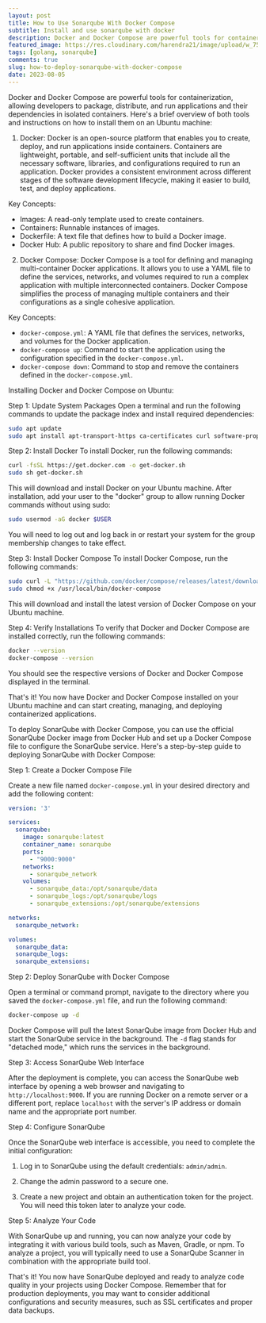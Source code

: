 ```yaml
---
layout: post
title: How to Use Sonarqube With Docker Compose
subtitle: Install and use sonarqube with docker
description: Docker and Docker Compose are powerful tools for containerization, allowing developers to package, distribute, and run applications and their dependencies in isolated containers.
featured_image: https://res.cloudinary.com/harendra21/image/upload/w_750/awesome-go-lang/sonardocker_tbmom2.png
tags: [golang, sonarqube]
comments: true
slug: how-to-deploy-sonarqube-with-docker-compose
date: 2023-08-05
---
```


Docker and Docker Compose are powerful tools for containerization, allowing developers to package, distribute, and run applications and their dependencies in isolated containers. Here's a brief overview of both tools and instructions on how to install them on an Ubuntu machine:

1. Docker:
Docker is an open-source platform that enables you to create, deploy, and run applications inside containers. Containers are lightweight, portable, and self-sufficient units that include all the necessary software, libraries, and configurations required to run an application. Docker provides a consistent environment across different stages of the software development lifecycle, making it easier to build, test, and deploy applications.

Key Concepts:
- Images: A read-only template used to create containers.
- Containers: Runnable instances of images.
- Dockerfile: A text file that defines how to build a Docker image.
- Docker Hub: A public repository to share and find Docker images.

2. Docker Compose:
Docker Compose is a tool for defining and managing multi-container Docker applications. It allows you to use a YAML file to define the services, networks, and volumes required to run a complex application with multiple interconnected containers. Docker Compose simplifies the process of managing multiple containers and their configurations as a single cohesive application.

Key Concepts:
- `docker-compose.yml`: A YAML file that defines the services, networks, and volumes for the Docker application.
- `docker-compose up`: Command to start the application using the configuration specified in the `docker-compose.yml`.
- `docker-compose down`: Command to stop and remove the containers defined in the `docker-compose.yml`.

Installing Docker and Docker Compose on Ubuntu:

Step 1: Update System Packages
Open a terminal and run the following commands to update the package index and install required dependencies:

```bash
sudo apt update
sudo apt install apt-transport-https ca-certificates curl software-properties-common
```

Step 2: Install Docker
To install Docker, run the following commands:

```bash
curl -fsSL https://get.docker.com -o get-docker.sh
sudo sh get-docker.sh
```

This will download and install Docker on your Ubuntu machine. After installation, add your user to the "docker" group to allow running Docker commands without using sudo:

```bash
sudo usermod -aG docker $USER
```

You will need to log out and log back in or restart your system for the group membership changes to take effect.

Step 3: Install Docker Compose
To install Docker Compose, run the following commands:

```bash
sudo curl -L "https://github.com/docker/compose/releases/latest/download/docker-compose-$(uname -s)-$(uname -m)" -o /usr/local/bin/docker-compose
sudo chmod +x /usr/local/bin/docker-compose
```

This will download and install the latest version of Docker Compose on your Ubuntu machine.

Step 4: Verify Installations
To verify that Docker and Docker Compose are installed correctly, run the following commands:

```bash
docker --version
docker-compose --version
```

You should see the respective versions of Docker and Docker Compose displayed in the terminal.

That's it! You now have Docker and Docker Compose installed on your Ubuntu machine and can start creating, managing, and deploying containerized applications.


To deploy SonarQube with Docker Compose, you can use the official SonarQube Docker image from Docker Hub and set up a Docker Compose file to configure the SonarQube service. Here's a step-by-step guide to deploying SonarQube with Docker Compose:

Step 1: Create a Docker Compose File

Create a new file named `docker-compose.yml` in your desired directory and add the following content:

```yaml
version: '3'

services:
  sonarqube:
    image: sonarqube:latest
    container_name: sonarqube
    ports:
      - "9000:9000"
    networks:
      - sonarqube_network
    volumes:
      - sonarqube_data:/opt/sonarqube/data
      - sonarqube_logs:/opt/sonarqube/logs
      - sonarqube_extensions:/opt/sonarqube/extensions

networks:
  sonarqube_network:

volumes:
  sonarqube_data:
  sonarqube_logs:
  sonarqube_extensions:
```

Step 2: Deploy SonarQube with Docker Compose

Open a terminal or command prompt, navigate to the directory where you saved the `docker-compose.yml` file, and run the following command:

```bash
docker-compose up -d
```

Docker Compose will pull the latest SonarQube image from Docker Hub and start the SonarQube service in the background. The `-d` flag stands for "detached mode," which runs the services in the background.

Step 3: Access SonarQube Web Interface

After the deployment is complete, you can access the SonarQube web interface by opening a web browser and navigating to `http://localhost:9000`. If you are running Docker on a remote server or a different port, replace `localhost` with the server's IP address or domain name and the appropriate port number.

Step 4: Configure SonarQube

Once the SonarQube web interface is accessible, you need to complete the initial configuration:

1. Log in to SonarQube using the default credentials: `admin/admin`.

2. Change the admin password to a secure one.

3. Create a new project and obtain an authentication token for the project. You will need this token later to analyze your code.

Step 5: Analyze Your Code

With SonarQube up and running, you can now analyze your code by integrating it with various build tools, such as Maven, Gradle, or npm. To analyze a project, you will typically need to use a SonarQube Scanner in combination with the appropriate build tool.

That's it! You now have SonarQube deployed and ready to analyze code quality in your projects using Docker Compose. Remember that for production deployments, you may want to consider additional configurations and security measures, such as SSL certificates and proper data backups.